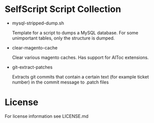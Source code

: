 SelfScript Script Collection
============================

*   mysql-stripped-dump.sh

    Template for a script to dumps a MySQL database. For some unimportant tables, only the structure is dumped.

*   clear-magento-cache

    Clear various magento caches. Has support for AIToc extensions.

*   git-extract-patches

    Extracts git commits that contain a certain text (for example ticket number) in the commit message to .patch files

License
=======

For license information see LICENSE.md

